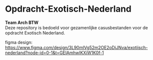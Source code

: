 # Opdracht-Exotisch-Nederland
**Team Arch BTW**\
Deze repository is bedoeld voor gezamenlijke casusbestanden voor de opdracht Exotisch Nederland.


figma design: https://www.figma.com/design/3L90mlVg52m2OE2oDiJNva/exotiisch-nederland?node-id=0-1&t=GEIAmhwIKXiW1K0f-1
